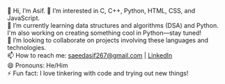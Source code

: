 👋 Hi, I’m Asif.
👀 I’m interested in C, C++, Python, HTML, CSS, and JavaScript.  
🌱 I’m currently learning data structures and algorithms (DSA) and Python. I'm also working on creating something cool in Python—stay tuned!  
💞️ I’m looking to collaborate on projects involving these languages and technologies.  
📫 How to reach me: saeedasif267@gmail.com | [LinkedIn](https://www.linkedin.com/in/saeed-asif-022a5624b)  
😄 Pronouns: He/Him  
⚡ Fun fact: I love tinkering with code and trying out new things!
